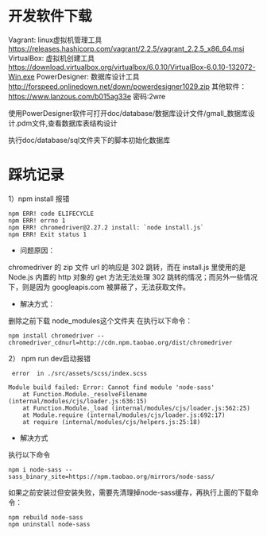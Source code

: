 





# 开发软件下载

Vagrant: linux虚拟机管理工具
https://releases.hashicorp.com/vagrant/2.2.5/vagrant_2.2.5_x86_64.msi
VirtualBox: 虚拟机创建工具
https://download.virtualbox.org/virtualbox/6.0.10/VirtualBox-6.0.10-132072-Win.exe
PowerDesigner: 数据库设计工具
http://forspeed.onlinedown.net/down/powerdesigner1029.zip 
其他软件：
https://www.lanzous.com/b015ag33e  密码:2wre

使用PowerDesigner软件可打开doc/database/数据库设计文件/gmall_数据库设计.pdm文件,查看数据库表结构设计

执行doc/database/sql文件夹下的脚本初始化数据库



# 踩坑记录

1）npm install 报错

```shell
npm ERR! code ELIFECYCLE
npm ERR! errno 1
npm ERR! chromedriver@2.27.2 install: `node install.js`
npm ERR! Exit status 1
```

- 问题原因：

chromedriver 的 zip 文件 url 的响应是 302 跳转，而在 install.js 里使用的是 Node.js 内置的 http 对象的 get 方法无法处理 302 跳转的情况；而另外一些情况下，则是因为 googleapis.com 被屏蔽了，无法获取文件。

- 解决方式：


删除之前下载 node_modules这个文件夹
在执行以下命令：

```shell
npm install chromedriver --chromedriver_cdnurl=http://cdn.npm.taobao.org/dist/chromedriver
```

2） npm run dev启动报错

```shell
 error  in ./src/assets/scss/index.scss

Module build failed: Error: Cannot find module 'node-sass'
    at Function.Module._resolveFilename (internal/modules/cjs/loader.js:636:15)
    at Function.Module._load (internal/modules/cjs/loader.js:562:25)
    at Module.require (internal/modules/cjs/loader.js:692:17)
    at require (internal/modules/cjs/helpers.js:25:18)
```

- 解决方式

执行以下命令

```shell
npm i node-sass --sass_binary_site=https://npm.taobao.org/mirrors/node-sass/
```

如果之前安装过但安装失败，需要先清理掉node-sass缓存，再执行上面的下载命令：

```shell
npm rebuild node-sass
npm uninstall node-sass
```

